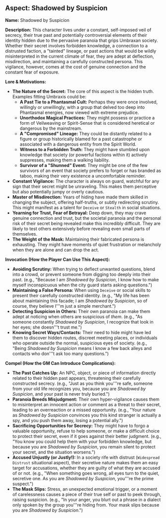 ## Aspect: Shadowed by Suspicion

**Name:** Shadowed by Suspicion

**Description:**
This character lives under a constant, self-imposed veil of secrecy, their true past and potentially controversial elements of their identity hidden due to the pervasive paranoia that grips Umbraxan society. Whether their secret involves forbidden knowledge, a connection to a distrusted faction, a "tainted" lineage, or past actions that would be wildly misinterpreted in the current climate of fear, they are adept at deflection, misdirection, and maintaining a carefully constructed persona. This vigilance, however, comes at the cost of genuine connection and the constant fear of exposure.

**Lore & Motivations:**

*   **The Nature of the Secret:** The core of this aspect is the hidden truth. Examples fitting Umbraxis could be:
    *   **A Past Tie to a Phantasmal Cult:** Perhaps they were once involved, willingly or unwillingly, with a group that delved too deep into Phantasmal energies, now viewed with extreme prejudice.
    *   **Unorthodox Magical Practices:** They might possess or practice a form of Veilweaving or Spirit-Sense that is considered heretical or dangerous by the mainstream.
    *   **A "Compromised" Lineage:** They could be distantly related to a figure or group historically blamed for a past catastrophe or associated with a dangerous entity from the Spirit World.
    *   **Witness to a Forbidden Truth:** They might have stumbled upon knowledge that society (or powerful factions within it) actively suppresses, making them a walking liability.
    *   **Survivor of a "Shunned" Event:** They might be one of the few survivors of an event that society prefers to forget or has branded as taboo, making their very existence a uncomfortable reminder.
*   **Constant Vigilance:** The character is always on guard, watchful for any sign that their secret might be unraveling. This makes them perceptive but also potentially jumpy or overly cautious.
*   **Master of Misdirection:** Years of hiding have made them skilled in changing the subject, offering half-truths, or subtly redirecting scrutiny. This might manifest as a talent for `Deceive` or `Stealth` in social situations.
*   **Yearning for Trust, Fear of Betrayal:** Deep down, they may crave genuine connection and trust, but the societal paranoia and the personal risk of their secret being revealed make this incredibly difficult. They are likely to test others extensively before revealing even small parts of themselves.
*   **The Weight of the Mask:** Maintaining their fabricated persona is exhausting. They might have moments of quiet frustration or melancholy when they are alone and can drop the act.

**Invocation (How the Player Can Use This Aspect):**

*   **Avoiding Scrutiny:** When trying to deflect unwanted questions, blend into a crowd, or prevent someone from digging too deeply into their past. (e.g., "Because I am *Shadowed by Suspicion*, I know how to make myself inconspicuous when the city guard starts asking questions.")
*   **Maintaining a False Persona:** When using `Deceive` or social skills to present their carefully constructed identity. (e.g., "My life has been about maintaining this facade; I am *Shadowed by Suspicion*, so of course, they believe I'''m just a simple merchant.")
*   **Detecting Suspicion in Others:** Their own paranoia can make them adept at noticing when others are suspicious of *them*. (e.g., "As someone constantly *Shadowed by Suspicion*, I recognize that look in her eyes; she doesn'''t trust me.")
*   **Knowing Secret Ways/Contacts:** Their need to hide might have led them to discover hidden routes, discreet meeting places, or individuals who operate outside the normal, suspicious eyes of society. (e.g., "Being *Shadowed by Suspicion* means I know a few back alleys and contacts who don'''t ask too many questions.")

**Compel (How the GM Can Introduce Complications):**

*   **The Past Catches Up:** An NPC, object, or piece of information directly related to their hidden past appears, threatening their carefully constructed secrecy. (e.g., "Just as you think you'''re safe, someone from your old life recognizes you, because you are *Shadowed by Suspicion*, and your past is never truly buried.")
*   **Paranoia Breeds Misjudgment:** Their own hyper-vigilance causes them to misinterpret an innocent action or comment as a threat to their secret, leading to an overreaction or a missed opportunity. (e.g., "Your nature as *Shadowed by Suspicion* convinces you this kind stranger is actually a spy, and you push them away, losing a potential ally.")
*   **Sacrificing Opportunities for Secrecy:** They might have to forgo a valuable opportunity, refuse to help someone, or make a difficult choice to protect their secret, even if it goes against their better judgment. (e.g., "You know you could help them with your forbidden knowledge, but because you are *Shadowed by Suspicion*, you remain silent to protect your secret, and the situation worsens.")
*   **Accused Unjustly (or Justly!):** In a society rife with distrust (`Widespread Distrust` situational aspect), their secretive nature makes them an easy target for accusations, whether they are guilty of what they are accused of or not. (e.g., "When something goes wrong, all eyes turn to the quiet, secretive one. As you are *Shadowed by Suspicion*, you'''re the prime suspect.")
*   **The Mask Slips:** Stress, an unexpected emotional trigger, or a moment of carelessness causes a piece of their true self or past to peek through, raising suspicion. (e.g., "In your anger, you blurt out a phrase in a dialect only spoken by the group you'''re hiding from. Your mask slips because you are *Shadowed by Suspicion*.")